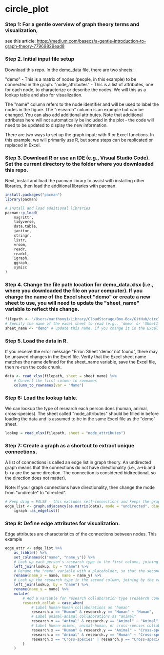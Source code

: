 # circle_plot

### Step 1: For a gentle overview of graph theory terms and visualization,

see this article: https://medium.com/basecs/a-gentle-introduction-to-graph-theory-77969829ead8

### Step 2. Initial input file setup

Download this repo. In the demo_data file, there are two sheets:

"demo" - This is a matrix of nodes (people, in this example) to be connected in the graph.
"node_attributes" - This is a list of attributes, one for each node, to characterize or describe the nodes. We will this as a lookup table and also for visualization.

The "name" column refers to the node identifier and will be used to label the nodes in the figure. The "research" column is an example but can be changed. You can also add additional attributes. Note that additional attributes here will not automatically be included in the plot - the code will need to be updated to display the new information.

There are two ways to set up the graph input: with R or Excel functions. In this example, we will primarily use R, but some steps can be replicated or replaced in Excel.

### Step 3. Download R or use an IDE (e.g., Visual Studio Code). Set the current directory to the folder where you downloaded this repo.

Next, install and load the pacman library to assist with installing other libraries, then load the additional libraries with pacman.

```r
install.packages("pacman")
library(pacman)

# Install and load additional libraries
pacman::p_load(
    magrittr,
    tidyverse,
    data.table,
    janitor,
    stringr,
    listr,
    vroom,
    readr,
    readxl,
    igraph,
    ggraph,
    sjmisc
)
```

### Step 4. Change the file path location for demo_data.xlsx (i.e., where you downloaded the file on your computer). If you change the name of the Excel sheet "demo" or create a new sheet to use, you will need to update the "sheet_name" variable to reflect this change.

```r
filepath <- "/Users/manthony1/Library/CloudStorage/Box-Box/GitHub/circle_plot/demo_data.xlsx"
# Specify the name of the excel sheet to read (e.g., 'demo' or 'Sheet1'). The sheet name must be enclosed in quotations. In this example, the first sheet is named "demo".
sheet_name <- "demo" # update this name, if you change it in the Excel file
```

### Step 5. Load the data in R.

If you receive the error message "Error: Sheet 'demo' not found", there may be unsaved changes in the Excel file. Verify that the Excel sheet name matches the name defined for the sheet_name variable, save the Excel file, then re-run the code chunk.

```r
data <- read_xlsx(filepath, sheet = sheet_name) %>%
    # Convert the first column to rownames
    column_to_rownames(var = "Name")
```

### Step 6: Load the lookup table.

We can lookup the type of research each person does (human, animal, cross-species). The sheet called "node_attributes" should be filled in before loading the data and is assumed to be in the same Excel file as the "demo" sheet.

```r
lookup = read_xlsx(filepath, sheet = "node_attributes")
```

### Step 7: Create a graph as a shortcut to extract unique connections.

A list of connections is called an edge list in graph theory. An undirected graph means that the connections do not have directionality (i.e., a->b and b->a are the same direction. The connection is considered bidirectional, so the direction does not matter).

Note: If your graph connections have directionality, then change the mode from "undirecte" to "directed".

```r
# Keep diag = FALSE - this excludes self-connections and keeps the graph tidy and easier to interpret.
edge_list <- graph.adjacency(as.matrix(data), mode = "undirected", diag = FALSE) %>%
    igraph::as_edgelist()
```

### Step 8: Define edge attributes for visualization.

Edge attributes are characteristics of the connections between nodes. This example

```r
edge_attr <- edge_list %>%
    as_tibble() %>%
    set_colnames(c("name", "name_y")) %>%
    # Look up each person's research type in the first column, joining by the variable "name"
    left_join(lookup, by = "name") %>%
    # Rename the "name" variable with a placeholder, so that the second column can be labeled "name"
    rename(name_x = name, name = name_y) %>%
    # Look up the research type in the second column, joining by the variable "name"
    left_join(lookup, by = "name") %>%
    rename(name_y = name) %>%
    mutate(
        # Add a variable for research collaboration type (research conducted between pairs of people)
        research_collab = case_when(
            # Label human-human collaborations as "human"
            research.x == "Human" & research.y == "Human" ~ "Human",
            # Label animal-animal collaborations as "animal"
            research.x == "Animal" & research.y == "Animal" ~ "Animal",
            # Label human-animal, animal-human, or cross-species collaborations as "cross-species"
            research.x == "Human" & research.y == "Animal" ~ "Cross-species",
            research.x == "Animal" & research.y == "Human" ~ "Cross-species",
            research.x == "Cross-species" | research.y == "Cross-species" ~ "Cross-species"
        )
    )
```
